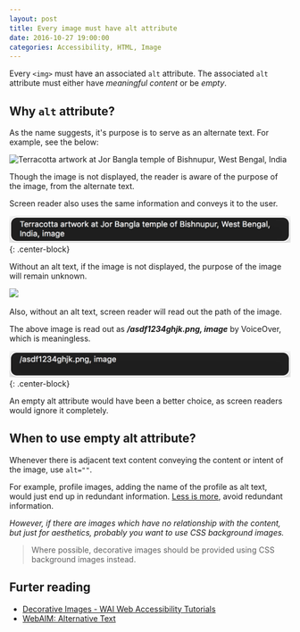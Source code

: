 ```yaml
---
layout: post
title: Every image must have alt attribute
date: 2016-10-27 19:00:00
categories: Accessibility, HTML, Image
---
```


Every `<img>` must have an associated `alt` attribute.
The associated `alt` attribute must either have _meaningful content_ or be _empty_.

## Why `alt` attribute?

As the name suggests, it's purpose is to serve as an alternate text. For example, see the below:

![Terracotta artwork at Jor Bangla temple of Bishnupur, West Bengal, India](/does-not-exist)

Though the image is not displayed, the reader is aware of the purpose of the image, from the alternate text.

Screen reader also uses the same information and conveys it to the user.

![](/images/vo-captions/img-with-alt-text.png){: .center-block}

Without an alt text, if the image is not displayed, the purpose of the image will remain unknown.

<img src="/asdf1234ghjk.png"/>

Also, without an alt text, screen reader will read out the path of the image.

The above image is read out as ___/asdf1234ghjk.png, image___ by VoiceOver, which is meaningless.

![](/images/vo-captions/img-without-alt-text.png){: .center-block}

An empty alt attribute would have been a better choice, as screen readers would ignore it completely.

## When to use empty alt attribute?

Whenever there is adjacent text content conveying the content or intent of the image, use `alt=""`.

For example, profile images, adding the name of the profile as alt text, would just end up in redundant information.
[Less is more](https://www.google.com/#q=less+is+more), avoid redundant information.

_However, if there are images which have no relationship with the content,
but just for aesthetics, probably you want to use CSS background images._

>Where possible, decorative images should be provided using CSS background images instead.

## Furter reading

- [Decorative Images - WAI Web Accessibility Tutorials](https://www.w3.org/WAI/tutorials/images/decorative/)
- [WebAIM: Alternative Text](http://webaim.org/techniques/alttext/)
